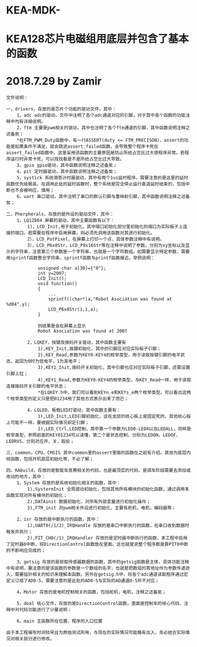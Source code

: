 # KEA-MDK-
# KEA128芯片电磁组用底层并包含了基本的函数
# 2018.7.29 by Zamir

	文件说明：

	一，drivers，存放的是芯片个功能的驱动文件，其中：
		1，adc adc的驱动，文件中注明了各个adc通道对应的引脚，对于其中各个函数的功能注释中均有详细说明。
		2，ftm 主要是pwm相关的驱动，其中也注明了各个ftm通道的引脚，其中函数说明注释之述备矣；
		*在FTM_PWM_Duty函数中，有一行ASSERT(duty <= FTM_PRECISON)，assert的功能是如果条件不满足，就会跳进assert_failed函数，会导致整个程序卡死在assert_failed函数中。这里采用该函数的主要原因是防止所给占空比过大使程序异常。若程序运行时异常卡死，可以找找看是不是所给占空比过大导致。
		3，gpio gpio驱动，其中函数说明注释之述备矣；
		4，pit 定时器驱动，其中函数说明注释之述备矣；
		5，systick 系统滴答计时器驱动，其中有两个1us延时程序。需要注意的是这里的延时函数优先级极高，在调用此处的延时函数时，整个系统是完全停止运行直道延时结束的，包括中断也不会被响应，慎用；
		6，uart 串口驱动，其中注明了串口的默认引脚与重映射引脚，其中函数说明注释之述备矣；

	二，Pherpherals，存放的是外设的驱动文件，其中：
		1，LQ12864 屏幕的驱动，其中主要函数有以下：
			1)，LCD_Init,用于初始化，其中端口初始化部分里初始化的端口为实际板子上连接的端口。若需要在程序中启用屏幕，则必须先调用该函数对其进行初始化。
			2），LCD_PutPixel，在屏幕上打印一个点，具体参数注释中有说明。
			3），LCD_P6x8Str，LCD_P8x16Str等在注释中说明了参数，分别为xy坐标以及显示的字符串，注意第三个参数是一个字符串，也就是一个字符数组。如需要显示特定参数，需要用sprintf函数整合字符串，sprintf函数与printf函数接近。举例说明：
			
				unsigned char a[30]={"0"};
				int y=2007;
				LCD_Init();
				void function()
				{
					...
					sprintf((char*)a,"Robot Asociation was found at %d04",y);
					LCD_P6x8Str(1,1,a);
				}

				则结果是会在屏幕上显示 
				Robot Asociation was found at 2007

			2，LQKEY，按键及拨码开关驱动，其中函数主要有
				1),KEY_Init,按键初始化，其中的引脚应对应实际板子引脚；
				2),KEY_Read,参数为KEY0-KEY4的枚举类型，用于读取按键引脚的电平状态，返回为0时为低电平，1为高电平；
				3),KEY1_Init,拨码开关初始化，其中引脚也应对应实际板子引脚，还需设置引脚上拉；
				4),KEY1_Read,参数为KEY0-KEY4的枚举类型，与KEY_Read一样，用于读取连接拨码开关引脚的电平状态；
				*在LQKEY.h中，我们可以看到KEYn_e和KEYs_e两个枚举类型，可以看出这两个枚举类型的定义只是把01234用了其他方式表示出来了而已；

			4，LQLED，板载LED灯驱动，其中函数主要有：
				1),LED_Init,LED引脚初始化，这在龙邱的核心板上是固定死的，其他核心板上可能不一样，要根据实际情况却定引脚；
				2),LED_Ctrl,LED控制，其中第一个参数为LED0-LED4以及LEDALL，同样是枚举类型，参照前面的KEY01234可以读懂，第二个是状态控制，分别为LEDON，LEDOF，LEDRVS，分别对应开，关，取反；
		
	三，common，CPU，CMSIS 其中common里的assert里面的函数在之前有介绍。其他为底层内核函数，包括开机底层初始化等，不必了解；

	四，RAbuild，存放的是智能车竞赛相关的代码，也是最顶层的代码，是调车阶段需要去添加或改动的地方，其中：
		1，System 存放的是系统初始化相关的函数，其中：
			1),SystermInit 全局驱动初始化，包括其他所有模块的初始化函数，通过调用本函数实现对所有模块的初始化；
			2),DATAinit 数据初始化，对所有外部变量进行初始化操作；
			3),FTM_init 对pwm相关外设进行初始化，主要有舵机，电机，编码器等；
	
		2，isr 存放的是中断执行的函数，其中：
			1),UART0(/1/2)_IRQHandle 存放的是串口中断执行的函数，在串口收到数据时触发并执行；
			2),PIT_CH0(/1)_IRQHandler 存放的是定时器中断执行的函数，本工程中启用了定时器0中断，将DirectionControl函数放在里面。这也就是说整个程序都是靠PIT0中断的不断响应完成的；
	
		3，getsig 存放的是获取传感器数据的函数，其中的getsig函数是主体，具体功能注释中有说明，要注意的是该函数的参数是一个数组的名字，也就是把数组的首地址作为参数传递进入，需要指针相关的知识来理解本函数。另外在getsig.h中，将各个adc通道读取程序通过宏定义订成了AD0-5，需要注意的是此处的AD0-5与实际的AD通道0-5并不对应；
		
		4，Motor 存放的是电机控制相关的函数，包括舵机，电机，注释之述备矣；

		5，deal 核心文件，存放的是DirectionControl函数，里面是控制车的核心代码，注释中对代码功能进行了少量说明；

		6，main 主函数所在位置，程序的入口位置
	
	由于本工程编写时间较早且为原始测试所用，与现在的实际情况可能略有出入，务必结合实际情况对相关部分进行修改。
